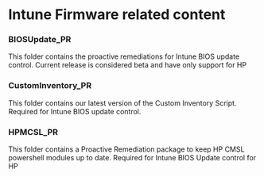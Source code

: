 # Intune Firmware related content 

### BIOSUpdate_PR 
This folder contains the proactive remediations for Intune BIOS update control. 
Current release is considered beta and have only support for HP 

### CustomInventory_PR
This folder contains our latest version of the Custom Inventory Script. Required for Intune BIOS update control. 

### HPMCSL_PR
This folder contains a Proactive Remediation package to keep HP CMSL powershell modules up to date. Required for Intune BIOS Update control for HP

